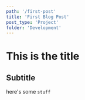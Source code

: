 ```yaml
---
path: '/first-post'
title: 'First Blog Post'
post_type: 'Project'
folder: 'Development'
---
```


# This is the title

## Subtitle

here's some `stuff`